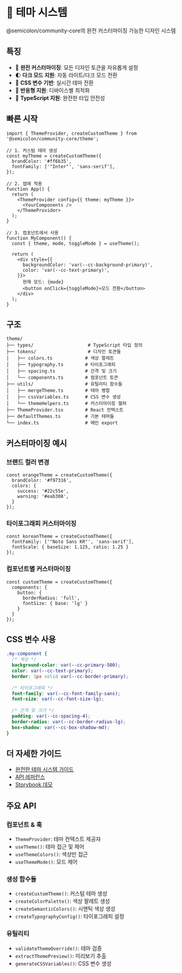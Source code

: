 # 🎨 테마 시스템

@semicolon/community-core의 완전 커스터마이징 가능한 디자인 시스템

## 특징

- 🎯 **완전 커스터마이징**: 모든 디자인 토큰을 자유롭게 설정
- 🌓 **다크 모드 지원**: 자동 라이트/다크 모드 전환
- 🚀 **CSS 변수 기반**: 실시간 테마 전환
- 📱 **반응형 지원**: 디바이스별 최적화
- 🔧 **TypeScript 지원**: 완전한 타입 안전성

## 빠른 시작

```tsx
import { ThemeProvider, createCustomTheme } from '@semicolon/community-core/theme';

// 1. 커스텀 테마 생성
const myTheme = createCustomTheme({
  brandColor: '#ff6b35',
  fontFamily: ['"Inter"', 'sans-serif'],
});

// 2. 앱에 적용
function App() {
  return (
    <ThemeProvider config={{ theme: myTheme }}>
      <YourComponents />
    </ThemeProvider>
  );
}

// 3. 컴포넌트에서 사용
function MyComponent() {
  const { theme, mode, toggleMode } = useTheme();
  
  return (
    <div style={{
      backgroundColor: 'var(--cc-background-primary)',
      color: 'var(--cc-text-primary)',
    }}>
      현재 모드: {mode}
      <button onClick={toggleMode}>모드 전환</button>
    </div>
  );
}
```

## 구조

```
theme/
├── types/                    # TypeScript 타입 정의
├── tokens/                   # 디자인 토큰들
│   ├── colors.ts            # 색상 팔레트
│   ├── typography.ts        # 타이포그래피
│   ├── spacing.ts           # 간격 및 크기
│   └── components.ts        # 컴포넌트 토큰
├── utils/                   # 유틸리티 함수들
│   ├── mergeTheme.ts        # 테마 병합
│   ├── cssVariables.ts      # CSS 변수 생성
│   └── themeHelpers.ts      # 커스터마이징 헬퍼
├── ThemeProvider.tsx        # React 컨텍스트
├── defaultThemes.ts         # 기본 테마들
└── index.ts                 # 메인 export
```

## 커스터마이징 예시

### 브랜드 컬러 변경

```tsx
const orangeTheme = createCustomTheme({
  brandColor: '#f97316',
  colors: {
    success: '#22c55e',
    warning: '#eab308',
  }
});
```

### 타이포그래피 커스터마이징

```tsx
const koreanTheme = createCustomTheme({
  fontFamily: ['"Noto Sans KR"', 'sans-serif'],
  fontScale: { baseSize: 1.125, ratio: 1.25 }
});
```

### 컴포넌트별 커스터마이징

```tsx
const customTheme = createCustomTheme({
  components: {
    button: {
      borderRadius: 'full',
      fontSize: { base: 'lg' }
    }
  }
});
```

## CSS 변수 사용

```css
.my-component {
  /* 색상 */
  background-color: var(--cc-primary-500);
  color: var(--cc-text-primary);
  border: 1px solid var(--cc-border-primary);
  
  /* 타이포그래피 */
  font-family: var(--cc-font-family-sans);
  font-size: var(--cc-font-size-lg);
  
  /* 간격 및 크기 */
  padding: var(--cc-spacing-4);
  border-radius: var(--cc-border-radius-lg);
  box-shadow: var(--cc-box-shadow-md);
}
```

## 더 자세한 가이드

- [완전한 테마 시스템 가이드](../../docs/THEME_SYSTEM.md)
- [API 레퍼런스](../../docs/API_REFERENCE.md)
- [Storybook 데모](https://semicolon-community-core.vercel.app)

## 주요 API

### 컴포넌트 & 훅

- `ThemeProvider`: 테마 컨텍스트 제공자
- `useTheme()`: 테마 접근 및 제어
- `useThemeColors()`: 색상만 접근
- `useThemeMode()`: 모드 제어

### 생성 함수들

- `createCustomTheme()`: 커스텀 테마 생성
- `createColorPalette()`: 색상 팔레트 생성
- `createSemanticColors()`: 시맨틱 색상 생성
- `createTypographyConfig()`: 타이포그래피 설정

### 유틸리티

- `validateThemeOverride()`: 테마 검증
- `extractThemePreview()`: 미리보기 추출
- `generateCSSVariables()`: CSS 변수 생성